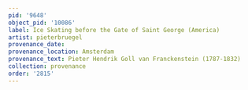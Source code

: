 ```yaml
---
pid: '9648'
object_pid: '10086'
label: Ice Skating before the Gate of Saint George (America)
artist: pieterbruegel
provenance_date:
provenance_location: Amsterdam
provenance_text: Pieter Hendrik Goll van Franckenstein (1787-1832)
collection: provenance
order: '2815'
---
```

